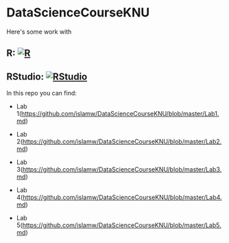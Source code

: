 # DataScienceCourseKNU

Here's some work with

## R: [![R](https://habrastorage.org/getpro/habr/hub/ac6/da4/821/ac6da4821bbfeec1c0e2331385b51820.png)](https://cran.r-project.org/)

## RStudio: [![RStudio](https://wakatime.com/static/img/editor-icons/rstudio-128.png)](https://www.rstudio.com/)

In this repo you can find:

* Lab 1(https://github.com/islamw/DataScienceCourseKNU/blob/master/Lab1.md)

* Lab 2(https://github.com/islamw/DataScienceCourseKNU/blob/master/Lab2.md)

* Lab 3(https://github.com/islamw/DataScienceCourseKNU/blob/master/Lab3.md)

* Lab 4(https://github.com/islamw/DataScienceCourseKNU/blob/master/Lab4.md)

* Lab 5(https://github.com/islamw/DataScienceCourseKNU/blob/master/Lab5.md)
